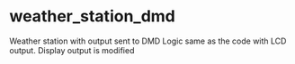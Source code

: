 # weather_station_dmd
Weather station with output sent to DMD 
Logic same as the code with LCD output. Display output is modified
